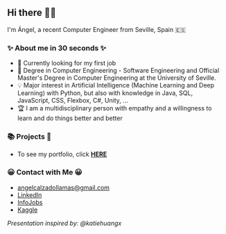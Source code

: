 ## Hi there :raising_hand_man:

I'm Ángel, a recent Computer Engineer from Seville, Spain :es:

### ✨ About me in 30 seconds ✨

* :eyes: Currently looking for my first job  
* :book: Degree in Computer Engineering - Software Engineering and Official Master's Degree in Computer Engineering at the University of Seville.
* :bulb: Major interest in Artificial Intelligence (Machine Learning and Deep Learning) with Python, but also with knowledge in Java, SQL, JavaScript, CSS, Flexbox, C#, Unity, ...
* :trophy: I am a multidisciplinary person with empathy and a willingness to learn and do things better and better

### 📚 Projects 🎨  

- To see my portfolio, click **[HERE]()**

### 😀 Contact with Me 😀
- angelcalzadollamas@gmail.com
- [LinkedIn](https://www.linkedin.com/in/%C3%A1ngel-manuel-calzado-llamas-449019172)
- [InfoJobs](https://www.infojobs.net/candidate/cv/view/index.xhtml?dgv=1562939243173847639)
- [Kaggle](https://www.kaggle.com/angelcalzado)
  
  
  
  
*Presentation inspired by: @katiehuangx*
